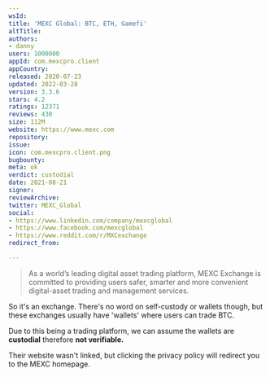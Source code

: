 ```yaml
---
wsId: 
title: 'MEXC Global: BTC, ETH, Gamefi'
altTitle: 
authors:
- danny
users: 1000000
appId: com.mexcpro.client
appCountry: 
released: 2020-07-23
updated: 2022-03-28
version: 3.3.6
stars: 4.2
ratings: 12371
reviews: 430
size: 112M
website: https://www.mexc.com
repository: 
issue: 
icon: com.mexcpro.client.png
bugbounty: 
meta: ok
verdict: custodial
date: 2021-08-21
signer: 
reviewArchive: 
twitter: MEXC_Global
social:
- https://www.linkedin.com/company/mexcglobal
- https://www.facebook.com/mexcglobal
- https://www.reddit.com/r/MXCexchange
redirect_from: 

---
```


> As a world’s leading digital asset trading platform, MEXC Exchange is committed to providing users safer, smarter and more convenient digital-asset trading and management services.

So it's an exchange. There's no word on self-custody or wallets though, but these exchanges usually have 'wallets' where users can trade BTC.

Due to this being a trading platform, we can assume the wallets are **custodial** therefore **not verifiable.**

Their website wasn't linked, but clicking the privacy policy will redirect you to the MEXC homepage.
